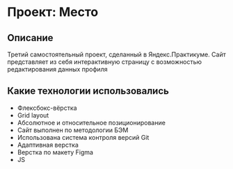 # Проект: Место

## Описание

Третий самостоятельный проект, сделанный в Яндекс.Практикуме. Сайт представляет из себя интерактивную страницу с возможностью редактирования данных профиля

## Какие технологии использовались

* Флексбокс-вёрстка
* Grid layout
* Абсолютное и относительное позиционирование
* Сайт выполнен по методологии БЭМ
* Использована система контроля версий Git
* Адаптивная верстка
* Верстка по макету Figma
* JS
